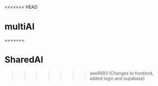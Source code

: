 <<<<<<< HEAD
# multiAI
=======
# SharedAI
>>>>>>> aee9893 (Changes to frontend, added login and supabase)

